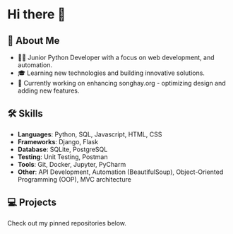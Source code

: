 # Hi there 👋

## 🚀 About Me
- 🧑‍💻 Junior Python Developer with a focus on web development, and automation.
- 🎓 Learning new technologies and building innovative solutions.
- 🌱 Currently working on enhancing songhay.org - optimizing design and adding new features.

[//]: # (- 🌱 Currently exploring Django, Flask, and API development.)

## 🛠️ Skills
- **Languages**: Python, SQL, Javascript, HTML, CSS
- **Frameworks**: Django, Flask
- **Database**: SQLite, PostgreSQL
- **Testing**: Unit Testing, Postman
- **Tools**: Git, Docker, Jupyter, PyCharm
- **Other**: API Development, Automation (BeautifulSoup), Object-Oriented Programming (OOP), MVC architecture

## 💻 Projects
Check out my pinned repositories below.
